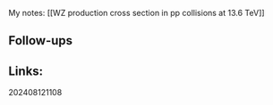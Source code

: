 My notes:
[[WZ production cross section in pp collisions at 13.6 TeV]]




## Follow-ups


## Links: 



202408121108
